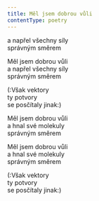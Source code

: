 ```yaml
---
title: Měl jsem dobrou vůli
contentType: poetry
---
```


<section>

a napřel všechny síly  
správným směrem

Měl jsem dobrou vůli  
a napřel všechny síly  
správným směrem

(:Však vektory  
ty potvory  
se posčítaly jinak:)

Měl jsem dobrou vůli  
a hnal své molekuly  
správným směrem

Měl jsem dobrou vůli  
a hnal své molekuly  
správným směrem

(:Však vektory  
ty potvory  
se posčítaly jinak:)

</section>
